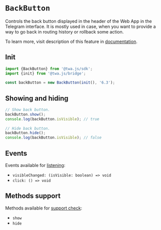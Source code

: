 # `BackButton`

Controls the back button displayed in the header of the Web App in the
Telegram interface. It is mostly used in case, when you want to provide a way to
go back in routing history or rollback some action.

To learn more, visit description of this feature
in [documentation](../../../features/back-button).

## Init

```typescript  
import {BackButton} from '@twa.js/sdk';  
import {init} from '@twa.js/bridge';  
  
const backButton = new BackButton(init(), '6.3');  
```  

## Showing and hiding

```typescript  
// Show back button.  
backButton.show();  
console.log(backButton.isVisible); // true  
  
// Hide back button.  
backButton.hide();  
console.log(backButton.isVisible); // false  
```  

## Events

Events available for [listening](../about#events):

- `visibleChanged: (isVisible: boolean) => void`
- `click: () => void`

## Methods support

Methods available for [support check](../about#methods-support):

- `show`
- `hide`  